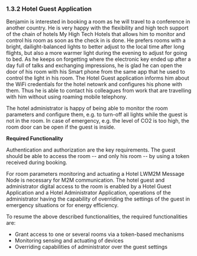 ### 1.3.2 Hotel Guest Application

Benjamin is interested in booking a room as he will travel to a conference in another country. He is very happy with the flexibility and high tech support of the chain of hotels My High Tech Hotels that allows him to monitor and control his room as soon as the check in is done. He prefers rooms with a bright, dailight-balanced lights to better adjust to the local time after long flights, but also a more warmer light during the evening to adjust for going to bed. As he keeps on forgetting where the electronic key ended up after a day full of talks and exchanging impressions, he is glad he can open the door of his room with his Smart phone from the same app that he used to control the light in his room. The Hotel Guest application informs him about the WiFi credentials for the hotel netowrk and configures his phone with them. Thus he is able to contact his colleagues from work that are travelling with him without using roaming mobile telephony. 

The hotel administrator is happy of being able to monitor the room parameters and configure them, e.g. to turn-off all lights while the guest is not in the room. In case of emergency, e.g. the level of CO2 is too high, the room door can be open if the guest is inside.

**Required Functionality**

Authentication and authorization are the key requirements. The guest should be able to access the room -- and only his room -- by using a token received during booking. 

For room parameters monitoring and actuating a Hotel LWM2M Message Node is necessary for M2M communication.
The hotel guest and administrator digital access to the room is enabled by a Hotel Guest Application and a Hotel Administrator Application, operations of the administrator having the capability of overriding the settings of the guest in emergency situations or for energy efficiency. 

To resume the above described functionalities, the required functionalities are:
  * Grant access to one or several rooms via a token-based mechanisms
  * Monitoring sensing and actuating of devices
  * Overriding capabilities of administrator over the guest settings 
